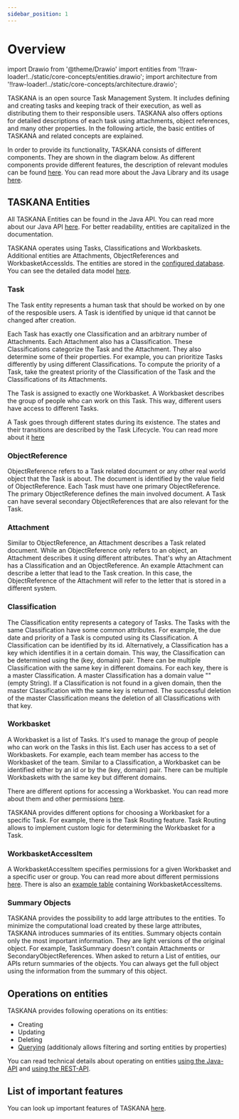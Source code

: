 ```yaml
---
sidebar_position: 1
---
```


# Overview

import Drawio from '@theme/Drawio'
import entities from '!!raw-loader!../static/core-concepts/entities.drawio';
import architecture from '!!raw-loader!../static/core-concepts/architecture.drawio';

TASKANA is an open source Task Management System. It includes defining and creating tasks and keeping track of their execution, as well as distributing them to their responsible users. TASKANA also offers options for detailed descriptions of each task using attachments, object references, and many other properties. In the following article, the basic entities of TASKANA and related concepts are explained. 

In order to provide its functionality, TASKANA consists of different components. They are shown in the diagram below. As different components provide different features, the description of relevant modules can be found [here](../reference/modules.md). You can read more about the Java Library and its usage [here](./javaApiUsage). 

<Drawio content={architecture} />

## TASKANA Entities
All TASKANA Entities can be found in the Java API. You can read more about our Java API [here](./javaApiUsage.md). For better readability, entities are capitalized in the documentation. 

TASKANA operates using Tasks, Classifications and Workbaskets. Additional entities are Attachments, ObjectReferences and WorkbasketAccessIds. The entities are stored in the [configured database](../configuration/database.md). You can see the detailed data model [here](../reference/dataModel.md).

<Drawio content={entities} />


### Task

The Task entity represents a human task that should be worked on by one of the resposible users. A Task is identified by unique id that cannot be changed after creation. 

Each Task has exactly one Classification and an arbitrary number of Attachments. Each Attachment also has a Classification. These Classifications categorize the Task and the Attachment. They also determine some of their properties. For example, you can prioritize Tasks differently by using different Classifications. To compute the priority of a Task, take the greatest priority of the Classification of the Task and the Classifications of its Attachments. 

The Task is assigned to exactly one Workbasket. A Workbasket describes the group of people who can work on this Task. This way, different users have access to different Tasks. 

A Task goes through different states during its existence. The states and their transitions are described by the Task Lifecycle. You can read more about it [here](./taskLifecycle.md)

### ObjectReference
ObjectReference refers to a Task related document or any other real world object that the Task is about. The document is identified by the value field of ObjectReference. Each Task must have one primary ObjectReference. The primary ObjectReference defines the main involved document. A Task can have several secondary ObjectReferences that are also relevant for the Task.


### Attachment
Similar to ObjectReference, an Attachment describes a Task related document. While an ObjectReference only refers to an object, an Attachment describes it using different attributes. That's why an Attachment has a Classification and an ObjectReference. An example Attachment can describe a letter that lead to the Task creation. In this case, the ObjectReference of the Attachment will refer to the letter that is stored in a different system. 

### Classification

The Classification entity represents a category of Tasks. The Tasks with the same Classification have some common attributes. For example, the due date and priority of a Task is computed using its Classification. A Classification can be identified by its id. Alternatively, a Classification has a key which identifies it in a certain domain. This way, the Classification can be determined using the (key, domain) pair. There can be multiple Classification with the same key in different domains. For each key, there is a master Classification. A master Classification has a domain value "" (empty String). If a Classification is not found in a given domain, then the master Classification with the same key is returned. The successful deletion of the master Classification means the deletion of all Classifications with that key.

### Workbasket

 A Workbasket is a list of Tasks. It's used to manage the group of people who can work on the Tasks in this list. Each user has access to a set of Workbaskets. For example, each team member has access to the Workbasket of the team. Similar to a Classification, a Workbasket can be identified either by an id or by the (key, domain) pair. There can be multiple Workbaskets with the same key but different domains. 

There are different options for accessing a Workbasket. You can read more about them and other permissions [here](./securityAndPermissions#access-to-workbaskets).

TASKANA provides different options for choosing a Workbasket for a specific Task. For example, there is the Task Routing feature. Task Routing allows to implement custom logic for determining the Workbasket for a Task. 

### WorkbasketAccessItem

A WorkbasketAccessItem specifies permissions for a given Workbasket and a specific user or group. You can read more about different permissions [here](./securityAndPermissions#access-to-workbaskets). There is also an [example table](./securityAndPermissions.md#example-workbasketaccesslist-table) containing WorkbasketAccessItems. 

### Summary Objects

TASKANA provides the possibility to add large attributes to the entities. To minimize the computational load created by these large attributes, TASKANA introduces summaries of its entities. Summary objects contain only the most important information. They are light versions of the original object. For example, TaskSummary doesn't contain Attachments or SecondaryObjectReferences. When asked to return a List of entities, our APIs return summaries of the objects. You can always get the full object using the information from the summary of this object.

## Operations on entities

TASKANA provides following operations on its entities:
 - Creating
 - Updating
 - Deleting
 - [Querying](../features/queriesFilteringAndSorting.md) (additionaly allows filtering and sorting entities by properties)

You can read technical details about operating on entities [using the Java-API](./javaApiUsage.md) and [using the REST-API](./restApi.md).

## List of important features
You can look up important features of TASKANA [here](../../category/features).
